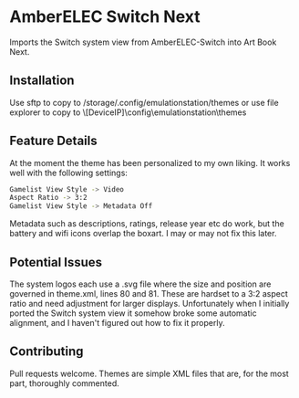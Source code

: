 # AmberELEC Switch Next
Imports the Switch system view from AmberELEC-Switch into Art Book Next.

## Installation
Use sftp to copy to /storage/.config/emulationstation/themes or use file explorer to copy to \\[DeviceIP]\config\emulationstation\themes

## Feature Details
At the moment the theme has been personalized to my own liking. It works well with the following settings:

```bash
Gamelist View Style -> Video
Aspect Ratio -> 3:2
Gamelist View Style -> Metadata Off
```

Metadata such as descriptions, ratings, release year etc do work, but the battery and wifi icons overlap the boxart. I may or may not fix this later.

## Potential Issues
The system logos each use a .svg file where the size and position are governed in theme.xml, lines 80 and 81. These are hardset to a 3:2 aspect ratio and need adjustment for larger displays. Unfortunately when I initially ported the Switch system view it somehow broke some automatic alignment, and I haven't figured out how to fix it properly.

## Contributing
Pull requests welcome. Themes are simple XML files that are, for the most part, thoroughly commented.
